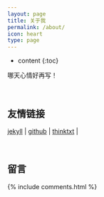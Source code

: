 ```yaml
---
layout: page
title: 关于我
permalink: /about/
icon: heart
type: page
---
```


* content
{:toc}

<p>哪天心情好再写！</p>

<br>

## 友情链接


[jekyll](http://jekyllcn.com) \| [github](https://www.github.com) \| [thinktxt](https://www.thinktxt.com) \| 

<br>

## 留言


{% include comments.html %}
